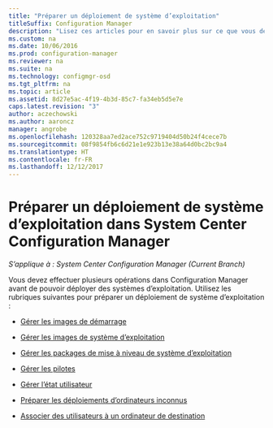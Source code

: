 ```yaml
---
title: "Préparer un déploiement de système d’exploitation"
titleSuffix: Configuration Manager
description: "Lisez ces articles pour en savoir plus sur ce que vous devez faire dans Configuration Manager pour préparer les déploiements de système d’exploitation."
ms.custom: na
ms.date: 10/06/2016
ms.prod: configuration-manager
ms.reviewer: na
ms.suite: na
ms.technology: configmgr-osd
ms.tgt_pltfrm: na
ms.topic: article
ms.assetid: 8d27e5ac-4f19-4b3d-85c7-fa34eb5d5e7e
caps.latest.revision: "3"
author: aczechowski
ms.author: aaroncz
manager: angrobe
ms.openlocfilehash: 120328aa7ed2ace752c9719404d50b24f4cece7b
ms.sourcegitcommit: 08f9854fb6c6d21e1e923b13e38a64d0bc2bc9a4
ms.translationtype: HT
ms.contentlocale: fr-FR
ms.lasthandoff: 12/12/2017
---
```

# <a name="prepare-for-operating-system-deployment-in-system-center-configuration-manager"></a>Préparer un déploiement de système d’exploitation dans System Center Configuration Manager

*S’applique à : System Center Configuration Manager (Current Branch)*

Vous devez effectuer plusieurs opérations dans Configuration Manager avant de pouvoir déployer des systèmes d’exploitation. Utilisez les rubriques suivantes pour préparer un déploiement de système d’exploitation :  

-   [Gérer les images de démarrage](manage-boot-images.md)  

-   [Gérer les images de système d’exploitation](manage-operating-system-images.md)  

-   [Gérer les packages de mise à niveau de système d’exploitation](manage-operating-system-upgrade-packages.md)  

-   [Gérer les pilotes](manage-drivers.md)  

-   [Gérer l’état utilisateur](manage-user-state.md)  

-   [Préparer les déploiements d’ordinateurs inconnus](prepare-for-unknown-computer-deployments.md)  

-   [Associer des utilisateurs à un ordinateur de destination](associate-users-with-a-destination-computer.md)  
